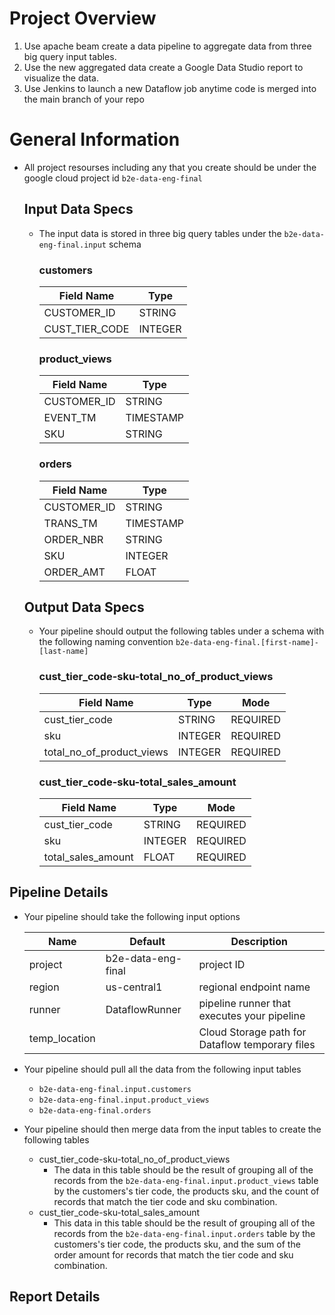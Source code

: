 # Project Overview

 1. Use apache beam create a data pipeline to aggregate data from three big query input tables.
 2. Use the new aggregated data create a Google Data Studio report to visualize the data.
 3. Use Jenkins to launch a new Dataflow job anytime code is merged into the main branch of your repo

# General Information
  - All project resourses including any that you create should be under the google cloud project id ```b2e-data-eng-final```
  
    ## Input Data Specs
    - The input data is stored in three big query tables under the ```b2e-data-eng-final.input``` schema

      ### customers

      | Field Name                | Type           |
      | ------------------------- | -------------- |
      | CUSTOMER_ID               | STRING         |
      | CUST_TIER_CODE            | INTEGER        |

      ### product_views
      | Field Name                | Type           |
      | ------------------------- | -------------- |
      | CUSTOMER_ID               | STRING         |
      | EVENT_TM                  | TIMESTAMP      |
      | SKU                       | STRING         |

      ### orders
      | Field Name                | Type           |
      | ------------------------- | -------------- |
      | CUSTOMER_ID               | STRING         |
      | TRANS_TM                  | TIMESTAMP      |
      | ORDER_NBR                 | STRING         |
      | SKU                       | INTEGER        |
      | ORDER_AMT                 | FLOAT          |

     ## Output Data Specs
    - Your pipeline should output the following tables under a schema with the following naming convention ```b2e-data-eng-final.[first-name]-[last-name]```

      ### cust_tier_code-sku-total_no_of_product_views

      | Field Name                | Type           | Mode        |
      | ------------------------- | -------------- | ----------- |
      | cust_tier_code            | STRING         | REQUIRED    |
      | sku                       | INTEGER        | REQUIRED    |
      | total_no_of_product_views | INTEGER        | REQUIRED    |

      ### cust_tier_code-sku-total_sales_amount

      | Field Name                | Type           | Mode        |
      | ------------------------- | -------------- | ----------- |
      | cust_tier_code            | STRING         | REQUIRED    |
      | sku                       | INTEGER        | REQUIRED    |
      | total_sales_amount        | FLOAT          | REQUIRED    |
  
## Pipeline Details
  - Your pipeline should take the following input options
  
  
      | Name          | Default            | Description                                       |
      | ------------- | ------------------ | ------------------------------------------------- |
      | project       | b2e-data-eng-final | project ID                                        |
      | region        | us-central1        | regional endpoint name                            |
      | runner        | DataflowRunner     | pipeline runner that executes your pipeline       |
      | temp_location |                    | Cloud Storage path for Dataflow temporary files   |
   
   
  - Your pipeline should pull all the data from the following input tables
    - ```b2e-data-eng-final.input.customers```
    - ```b2e-data-eng-final.input.product_views```
    - ```b2e-data-eng-final.orders```
   
  - Your pipeline should then merge data from the input tables to create the following tables
    -  cust_tier_code-sku-total_no_of_product_views
        - The data in this table should be the result of grouping all of the records from the ```b2e-data-eng-final.input.product_views``` table by the customers's tier code, the products sku, and the count of records that match the tier code and sku combination.
    - cust_tier_code-sku-total_sales_amount
      - This data in this table should be the result of grouping all of the records from the ```b2e-data-eng-final.input.orders``` table by the customers's tier code, the products sku, and the sum of the order amount for records that match the tier code and sku combination.

## Report Details
  
